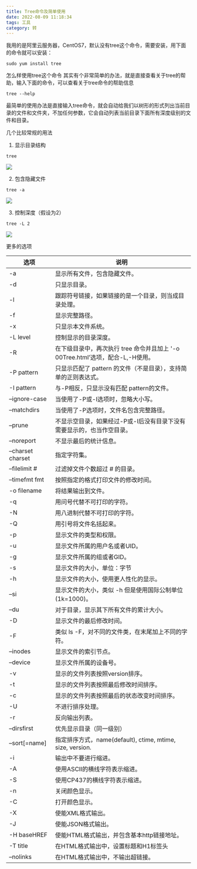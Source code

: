 ```yaml
---
title: Tree命令及简单使用
date: 2022-08-09 11:18:34
tags: 工具
category: 转
---
```


我用的是阿里云服务器，CentOS7，默认没有tree这个命令，需要安装，用下面的命令就可以安装：
```
sudo yum install tree
```
怎么样使用tree这个命令
其实有个非常简单的办法，就是直接查看关于tree的帮助，输入下面的命令，可以查看关于tree命令的帮助信息
<!-- more -->
```
tree --help
```
最简单的使用办法是直接输入tree命令，就会自动给我们以树形的形式列出当前目录的文件和文件夹，不加任何参数，它会自动列表当前目录下面所有深度级别的文件和目录。

几个比较常规的用法
1. 显示目录结构
```
tree
```

![](https://s2.51cto.com/images/blog/202201/04133345_61d3dc39695e056821.png?x-oss-process=image/watermark,size_16,text_QDUxQ1RP5Y2a5a6i,color_FFFFFF,t_30,g_se,x_10,y_10,shadow_20,type_ZmFuZ3poZW5naGVpdGk=)

2. 包含隐藏文件
```
tree -a
```
![](https://s2.51cto.com/images/blog/202201/04133345_61d3dc39890237557.png?x-oss-process=image/watermark,size_16,text_QDUxQ1RP5Y2a5a6i,color_FFFFFF,t_30,g_se,x_10,y_10,shadow_20,type_ZmFuZ3poZW5naGVpdGk=)

3. 控制深度（假设为2）
```
tree -L 2
```

![](https://s2.51cto.com/images/blog/202201/04133345_61d3dc39c5bd785555.png?x-oss-process=image/watermark,size_16,text_QDUxQ1RP5Y2a5a6i,color_FFFFFF,t_30,g_se,x_10,y_10,shadow_20,type_ZmFuZ3poZW5naGVpdGk=)

更多的选项

| 选项 | 说明 |
| - | - |
|-a|显示所有文件，包含隐藏文件。|
|-d|只显示目录。|
|-l|跟踪符号链接，如果链接的是一个目录，则当成目录处理。|
|-f|显示完整路径。|
|-x|只显示本文件系统。|
|-L level| 控制显示的目录深度。|
|-R|在下级目录中，再次执行 tree 命令并且加上 '-o 00Tree.html’选项，配合-L,-H使用。|
|-P pattern|只显示匹配了 pattern 的文件（不是目录），支持简单的正则表达式。|
|-I pattern|与-P相反，只显示没有匹配 pattern的文件。|
|–ignore-case|当使用了-P或-I选项时，忽略大小写。|
|–matchdirs|当使用了-P选项时，文件名包含完整路径。|
|–prune|不显示空目录，如果经过-P或-I后没有目录下没有需要显示的，也当作空目录。|
|–noreport|不显示最后的统计信息。|
|–charset charset|指定字符集。|
|–filelimit #|过滤掉文件个数超过 # 的目录。|
|–timefmt fmt|按照指定的格式打印文件的修改时间。|
|-o filename |将结果输出到文件。|
|-q| 用问号代替不可打印的字符。|
|-N|用八进制代替不可打印的字符。|
|-Q|用引号将文件名括起来。|
|-p|显示文件的类型和权限。|
|-u|显示文件所属的用户名或者UID。|
|-g|显示文件所属的组或者GID。|
|-s|显示文件的大小，单位：字节|。
|-h|显示文件的大小，使用更人性化的显示。|
|–si|显示文件的大小，类似 -h 但是使用国际公制单位(1k=1000)。|
|–du|对于目录，显示其下所有文件的累计大小。|
|-D|显示文件的最后修改时间。|
|-F|类似 ls -F，对不同的文件类，在末尾加上不同的字符。|
|–inodes|显示文件的索引节点。|
|–device|显示文件所属的设备号。|
|-v|显示的文件列表按照version排序。|
|-t|显示的文件列表按照最后修改时间排序。|
|-c|显示的文件列表按照最后的状态改变时间排序。|
|-U|不进行排序处理。|
|-r|反向输出列表。|
|–dirsfirst|优先显示目录（同一级别）|
|–sort[=name]|指定排序方式，name(default), ctime, mtime, size, version.|
|-i|输出中不要进行缩进。|
|-A|使用ASCII的横线字符表示缩进。|
|-S|使用CP437的横线字符表示缩进。|
|-n|关闭颜色显示。|
|-C|打开颜色显示。|
|-X|使能XML格式输出。|
|-J|使能JSON格式输出。|
|-H baseHREF|使能HTML格式输出，并包含基本http链接地址。|
|-T title|在HTML格式输出中，设置标题和H1标签头|
|–nolinks|在HTML格式输出中，不输出超链接。|


















